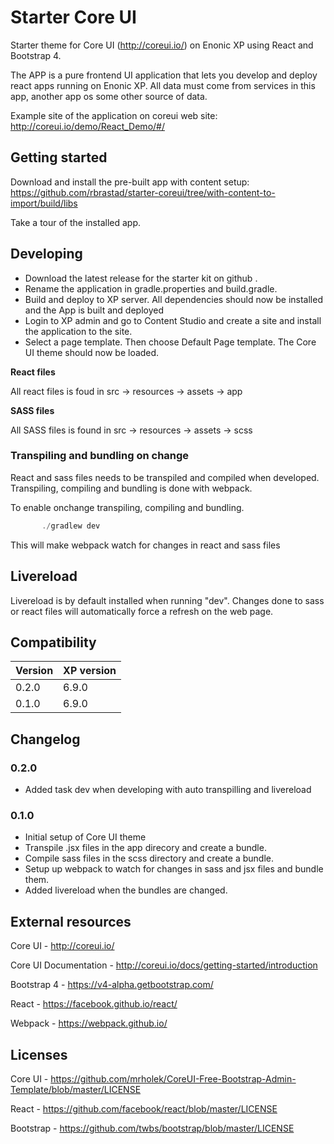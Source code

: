 # Starter Core UI

Starter theme for Core UI (http://coreui.io/) on Enonic XP using React and Bootstrap 4. 

The APP is a pure frontend UI application that lets you develop and deploy react apps running on Enonic XP. 
All data must come from services in this app, another app os some other source of data.    

Example site of the application on coreui web site: http://coreui.io/demo/React_Demo/#/

## Getting started

Download and install the pre-built app with content setup: https://github.com/rbrastad/starter-coreui/tree/with-content-to-import/build/libs  

Take a tour of the installed app.

## Developing

* Download the latest release for the starter kit on github .
* Rename the application in gradle.properties and build.gradle.
* Build and deploy to XP server. All dependencies should now be installed and the App is built and deployed
* Login to XP admin and go to Content Studio and create a site and install the application to the site.
* Select a page template. Then choose Default Page template. The Core UI theme should now be loaded.  

**React files**

All react files is foud in  src -> resources -> assets -> app

**SASS files**

All SASS files is found in  src -> resources -> assets -> scss


### Transpiling and bundling on change
React and sass files needs to be transpiled and compiled when developed. Transpiling, compiling and bundling is done with webpack.  
 
To enable onchange transpiling, compiling and bundling.
 
```javascript
       ./gradlew dev 
```

This will make webpack watch for changes in react and sass files  

## Livereload

Livereload is by default installed when running "dev". Changes done to sass or react files will automatically force a refresh on the web page.   


## Compatibility

| Version       | XP version |
| ------------- | ---------- |
| 0.2.0         | 6.9.0      |
| 0.1.0         | 6.9.0      |



## Changelog

### 0.2.0

* Added task dev when developing with auto transpilling and livereload


### 0.1.0

* Initial setup of Core UI theme
* Transpile .jsx files in the app direcory and create a bundle.
* Compile sass files in the scss directory and create a bundle.
* Setup up webpack to watch for changes in sass and jsx files and bundle them.
* Added livereload when the bundles are changed.


## External resources

Core UI  - http://coreui.io/

Core UI Documentation -  http://coreui.io/docs/getting-started/introduction

Bootstrap 4 - https://v4-alpha.getbootstrap.com/

React - https://facebook.github.io/react/

Webpack - https://webpack.github.io/

## Licenses

Core UI - https://github.com/mrholek/CoreUI-Free-Bootstrap-Admin-Template/blob/master/LICENSE

React - https://github.com/facebook/react/blob/master/LICENSE

Bootstrap - https://github.com/twbs/bootstrap/blob/master/LICENSE
